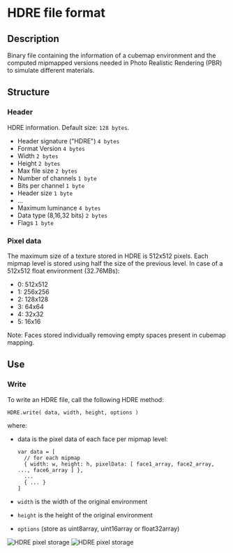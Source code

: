 # HDRE file format

## Description

Binary file containing the information of a cubemap environment and the computed mipmapped versions needed in Photo Realistic Rendering (PBR) to simulate different materials.   

## Structure

### Header

HDRE information. Default size: ```128 bytes```.

 * Header signature ("HDRE")                ```4 bytes```
 * Format Version                           ```4 bytes```
 * Width                                    ```2 bytes```
 * Height                                   ```2 bytes```
 * Max file size                            ```2 bytes```
 * Number of channels                       ```1 byte```
 * Bits per channel                         ```1 byte```
 * Header size                              ```1 byte```
 * ...
 * Maximum luminance                        ```4 bytes```
 * Data type (8,16,32 bits)                 ```2 bytes```
 * Flags                                    ```1 byte```

### Pixel data

The maximum size of a texture stored in HDRE is 512x512 pixels. Each mipmap level is stored using half the size of the previous level. In case of a 512x512 float environment (32.76MBs):

* 0: 512x512
* 1: 256x256
* 2: 128x128
* 3: 64x64
* 4: 32x32
* 5: 16x16

Note: Faces stored individually removing empty spaces present in cubemap mapping. 

## Use

### Write

To write an HDRE file, call the following HDRE method:

```
HDRE.write( data, width, height, options )
```

where:

* data is the pixel data of each face per mipmap level:

  ```
  var data = [
    // for each mipmap 
    { width: w, height: h, pixelData: [ face1_array, face2_array, ..., face6_array ] },
    ...
    { ... }
  ]
  ```

* ```width``` is the width of the original environment
* ```height``` is the height of the original environment
* ```options``` (store as uint8array, uint16array or float32array)

![HDRE pixel storage](https://webglstudio.org/users/arodriguez/screenshots/Untitled-2.jpg)
![HDRE pixel storage](https://webglstudio.org/users/arodriguez/screenshots/qud.jpg)
